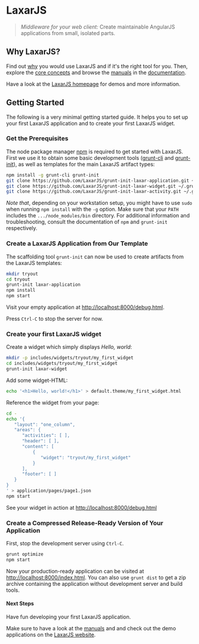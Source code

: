 # LaxarJS

> _Middleware for your web client:_ Create maintainable AngularJS applications from small, isolated parts.


## Why LaxarJS?

Find out [why](docs/why_laxar.md) you would use LaxarJS and if it's the right tool for you.
Then, explore the [core concepts](docs/concepts.md) and browse the [manuals](docs/manuals/index.md) in the [documentation](docs).

Have a look at the [LaxarJS homepage](http://laxarjs.org) for demos and more information.

## Getting Started

The following is a very minimal getting started guide.
It helps you to set up your first LaxarJS application and to create your first LaxarJS widget.


### Get the Prerequisites

The node package manager [npm](https://www.npmjs.com) is required to get started with LaxarJS.
First we use it to obtain some basic development tools ([grunt-cli](http://gruntjs.com/using-the-cli) and [grunt-init](http://gruntjs.com/project-scaffolding)), as well as templates for the main LaxarJS artifact types:

```sh
npm install -g grunt-cli grunt-init
git clone https://github.com/LaxarJS/grunt-init-laxar-application.git ~/.grunt-init/laxar-application
git clone https://github.com/LaxarJS/grunt-init-laxar-widget.git ~/.grunt-init/laxar-widget
git clone https://github.com/LaxarJS/grunt-init-laxar-activity.git ~/.grunt-init/laxar-activity
```

_Note that_, depending on your workstation setup, you might have to use `sudo` when running `npm install` with the `-g` option.
Make sure that your `PATH` includes the `.../node_modules/bin` directory.
For additional information and troubleshooting, consult the documentation of `npm` and `grunt-init` respectively. 

### Create a LaxarJS Application from Our Template

The scaffolding tool `grunt-init` can now be used to create artifacts from the LaxarJS templates:

```sh
mkdir tryout
cd tryout
grunt-init laxar-application
npm install
npm start
```

Visit your empty application at [http://localhost:8000/debug.html](http://localhost:8000/debug.html).

Press `Ctrl-C` to stop the server for now.


### Create your first LaxarJS widget

Create a widget which simply displays _Hello, world_:

```sh
mkdir -p includes/widgets/tryout/my_first_widget
cd includes/widgets/tryout/my_first_widget
grunt-init laxar-widget
```

Add some widget-HTML:

```sh
echo '<h1>Hello, world!</h1>' > default.theme/my_first_widget.html
```

Reference the widget from your page:

```sh
cd -
echo '{
   "layout": "one_column",
   "areas": {
      "activities": [ ],
      "header": [ ],
      "content": [
          {
             "widget": "tryout/my_first_widget"
          }
      ],
      "footer": [ ]
   }
}
' > application/pages/page1.json
npm start
```

See your widget in action at [http://localhost:8000/debug.html](http://localhost:8000/debug.html)


### Create a Compressed Release-Ready Version of Your Application

First, stop the development server using `Ctrl-C`.

```sh
grunt optimize
npm start
```

Now your production-ready application can be visited at [http://localhost:8000/index.html](http://localhost:8000/index.html).
You can also use `grunt dist` to get a zip archive containing the application without development server and build tools.


#### Next Steps

Have fun developing your first LaxarJS application.

Make sure to have a look at the [manuals](docs/manuals/index.md) and and check out the demo applications on the [LaxarJS website](http://laxarjs.org/).
